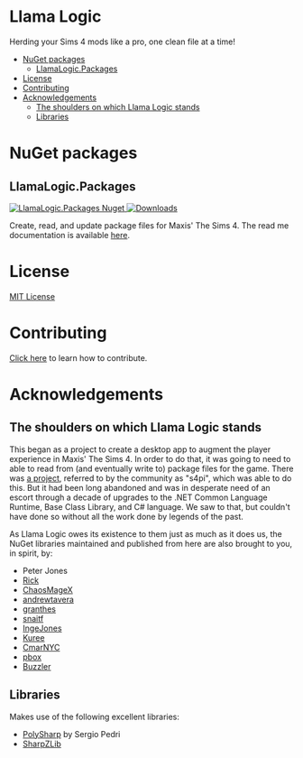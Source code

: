 <h1>Llama Logic</h1>
Herding your Sims 4 mods like a pro, one clean file at a time!
<!-- TOC -->

- [NuGet packages](#nuget-packages)
  - [LlamaLogic.Packages](#llamalogicpackages)
- [License](#license)
- [Contributing](#contributing)
- [Acknowledgements](#acknowledgements)
  - [The shoulders on which Llama Logic stands](#the-shoulders-on-which-llama-logic-stands)
  - [Libraries](#libraries)

<!-- /TOC -->
<!-- /TOC -->

# NuGet packages

## LlamaLogic.Packages
[![LlamaLogic.Packages Nuget](https://img.shields.io/nuget/v/LlamaLogic.Packages.svg?logo=nuget) ![Downloads](https://img.shields.io/nuget/dt/llamalogic.packages)](https://www.nuget.org/packages/LlamaLogic.Packages)

Create, read, and update package files for Maxis' The Sims 4.
The read me documentation is available [here](LLamaLogic.Packages/README.md).

# License
[MIT License](LICENSE)

# Contributing
[Click here](CONTRIBUTING.md) to learn how to contribute.

# Acknowledgements

## The shoulders on which Llama Logic stands
This began as a project to create a desktop app to augment the player experience in Maxis' The Sims 4.
In order to do that, it was going to need to able to read from (and eventually write to) package files for the game.
There was [a project](https://github.com/s4ptacle/Sims4Tools), referred to by the community as "s4pi", which was able to do this.
But it had been long abandoned and was in desperate need of an escort through a decade of upgrades to the .NET Common Language Runtime, Base Class Library, and C# language.
We saw to that, but couldn't have done so without all the work done by legends of the past.

As Llama Logic owes its existence to them just as much as it does us, the NuGet libraries maintained and published from here are also brought to you, in spirit, by:

* Peter Jones
* [Rick](https://gib.me/)
* [ChaosMageX](https://github.com/ChaosMageX)
* [andrewtavera](https://github.com/andrewtavera)
* [granthes](https://github.com/granthes)
* [snaitf](https://github.com/Snaitf)
* [IngeJones](https://github.com/IngeJones)
* [Kuree](https://github.com/Kuree)
* [CmarNYC](https://github.com/cmarNYC)
* [pbox](https://github.com/pboxx)
* [Buzzler](https://github.com/BrutalBuzzler)

## Libraries
Makes use of the following excellent libraries:
* [PolySharp](https://github.com/Sergio0694/PolySharp) by Sergio Pedri
* [SharpZLib](https://github.com/icsharpcode/SharpZipLib)